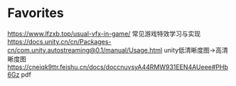 # Favorites
https://www.lfzxb.top/usual-vfx-in-game/   常见游戏特效学习与实现
https://docs.unity.cn/cn/Packages-cn/com.unity.autostreaming@0.1/manual/Usage.html unity低清晰度图->高清晰度图
https://cneiqk9ttr.feishu.cn/docs/doccnuvsyA44RMW931EEN4AUeee#PHb6Gz   pdf
